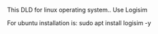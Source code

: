 This DLD for linux operating system..
Use Logisim

For ubuntu installation is:
	sudo apt install logisim -y

